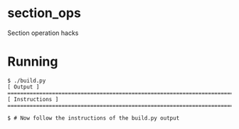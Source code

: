 # section_ops
Section operation hacks


# Running

    $ ./build.py
    [ Output ]
    ========================================================================
    [ Instructions ]
    ========================================================================
    
    $ # Now follow the instructions of the build.py output
